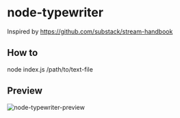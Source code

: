 # node-typewriter

Inspired by https://github.com/substack/stream-handbook

## How to

node index.js /path/to/text-file

## Preview

![node-typewriter-preview](http://alexzou.qiniudn.com/node-typewriter-preview.gif)
